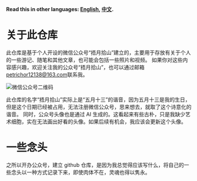 ​**Read this in other languages: [English](README_en.md), [中文](README.md).​**​

# 关于此仓库
此仓库是基于个人开设的微信公众号“捂月拾山”建立的，主要用于存放有关于个人的一些游记、随笔和其他文章，也可能会包括一些照片和视频。
如果你对这些内容感兴趣，欢迎关注我的公众号“捂月拾山”，也可以通过邮箱<petrichor12138@163.com>联系我。

![微信公众号二维码](/images/wx_public_account.png)

此仓库的名字“捂月拾山”实际上是“五月十三”的谐音，因为五月十三是我的生日，但是这个日期已经被占用，无法注册微信公众号，思来想去，就取了这个诗意化的谐音。
同时，公众号头像也是通过 AI 生成的。这看起来有些古朴，只是我缺少艺术细胞，实在无法画出好看的头像。如果后续有机会，我应该会更新这个头像。

# 一些念头
之所以开办公众号，建立 github 仓库，是因为我总觉得应该写什么，将自己的一些念头以一种方式记录下来，即使肉体不在，灵魂也得以隽永。